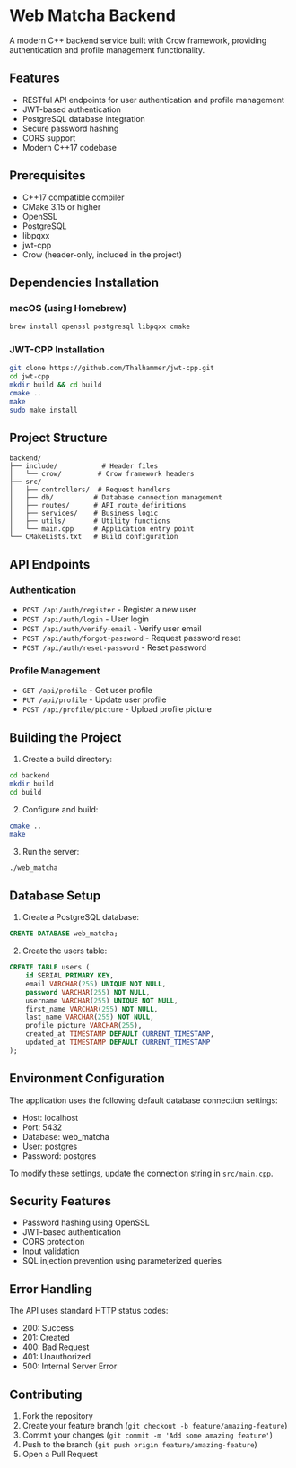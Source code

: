 # Web Matcha Backend

A modern C++ backend service built with Crow framework, providing authentication and profile management functionality.

## Features

- RESTful API endpoints for user authentication and profile management
- JWT-based authentication
- PostgreSQL database integration
- Secure password hashing
- CORS support
- Modern C++17 codebase

## Prerequisites

- C++17 compatible compiler
- CMake 3.15 or higher
- OpenSSL
- PostgreSQL
- libpqxx
- jwt-cpp
- Crow (header-only, included in the project)

## Dependencies Installation

### macOS (using Homebrew)

```bash
brew install openssl postgresql libpqxx cmake
```

### JWT-CPP Installation

```bash
git clone https://github.com/Thalhammer/jwt-cpp.git
cd jwt-cpp
mkdir build && cd build
cmake ..
make
sudo make install
```

## Project Structure

```
backend/
├── include/           # Header files
│   └── crow/         # Crow framework headers
├── src/
│   ├── controllers/  # Request handlers
│   ├── db/          # Database connection management
│   ├── routes/      # API route definitions
│   ├── services/    # Business logic
│   ├── utils/       # Utility functions
│   └── main.cpp     # Application entry point
└── CMakeLists.txt   # Build configuration
```

## API Endpoints

### Authentication

- `POST /api/auth/register` - Register a new user
- `POST /api/auth/login` - User login
- `POST /api/auth/verify-email` - Verify user email
- `POST /api/auth/forgot-password` - Request password reset
- `POST /api/auth/reset-password` - Reset password

### Profile Management

- `GET /api/profile` - Get user profile
- `PUT /api/profile` - Update user profile
- `POST /api/profile/picture` - Upload profile picture

## Building the Project

1. Create a build directory:
```bash
cd backend
mkdir build
cd build
```

2. Configure and build:
```bash
cmake ..
make
```

3. Run the server:
```bash
./web_matcha
```

## Database Setup

1. Create a PostgreSQL database:
```sql
CREATE DATABASE web_matcha;
```

2. Create the users table:
```sql
CREATE TABLE users (
    id SERIAL PRIMARY KEY,
    email VARCHAR(255) UNIQUE NOT NULL,
    password VARCHAR(255) NOT NULL,
    username VARCHAR(255) UNIQUE NOT NULL,
    first_name VARCHAR(255) NOT NULL,
    last_name VARCHAR(255) NOT NULL,
    profile_picture VARCHAR(255),
    created_at TIMESTAMP DEFAULT CURRENT_TIMESTAMP,
    updated_at TIMESTAMP DEFAULT CURRENT_TIMESTAMP
);
```

## Environment Configuration

The application uses the following default database connection settings:
- Host: localhost
- Port: 5432
- Database: web_matcha
- User: postgres
- Password: postgres

To modify these settings, update the connection string in `src/main.cpp`.

## Security Features

- Password hashing using OpenSSL
- JWT-based authentication
- CORS protection
- Input validation
- SQL injection prevention using parameterized queries

## Error Handling

The API uses standard HTTP status codes:
- 200: Success
- 201: Created
- 400: Bad Request
- 401: Unauthorized
- 500: Internal Server Error

## Contributing

1. Fork the repository
2. Create your feature branch (`git checkout -b feature/amazing-feature`)
3. Commit your changes (`git commit -m 'Add some amazing feature'`)
4. Push to the branch (`git push origin feature/amazing-feature`)
5. Open a Pull Request
